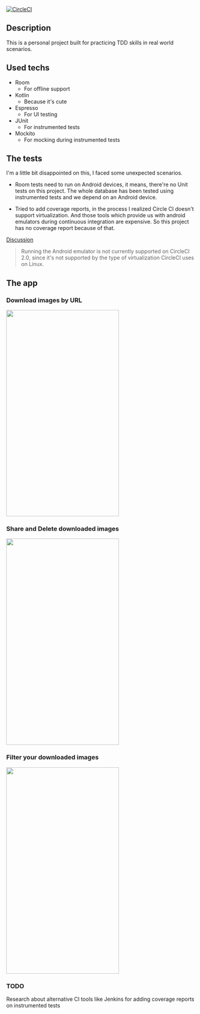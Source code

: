 [![CircleCI](https://circleci.com/gh/ezebongiovi/mastering-tests.svg?style=svg)](https://circleci.com/gh/ezebongiovi/mastering-tests)

## Description

This is a personal project built for practicing TDD skills in real world scenarios.

## Used techs
* Room
    * For offline support
* Kotlin
    * Because it's cute
* Espresso
    * For UI testing
* JUnit
    * For instrumented tests
* Mockito
    * For mocking during instrumented tests


## The tests

I'm a little bit disappointed on this, I faced some unexpected scenarios.

* Room tests need to run on Android devices, it means, there're no Unit tests on this project. The whole database has been tested using instrumented tests and we depend on an Android device.

* Tried to add coverage reports, in the process I realized Circle CI doesn't support virtualization. And those tools which provide us with  android emulators during continuous integration are expensive. So this project has no coverage report because of that.

<a href="https://support.circleci.com/hc/en-us/articles/360000028928-Testing-with-Android-emulator-on-CircleCI-2-0">Discussion</a>
> Running the Android emulator is not currently supported on CircleCI 2.0, since it's not supported by the type of virtualization CircleCI uses on Linux.


## The app

### Download images by URL
<img width=300 height=550 src="https://drive.google.com/uc?export=download&id=1FudSjH00EaXafmJoPsDD3wQneNtukiUN"/>

### Share and Delete downloaded images
<img width=300 height=550 src="https://drive.google.com/uc?export=download&id=1ygRYcWOsnuaSNUTxlsm5EpSfz3nEAiqu"/>

### Filter your downloaded images
<img width=300 height=550 src="https://drive.google.com/uc?export=download&id=1SnvHC0I6tDlrc3LxeTMBKTRPxwyFDU2H"/>


### TODO
Research about alternative CI tools like Jenkins for adding coverage reports on instrumented tests
